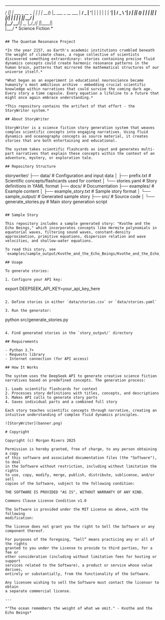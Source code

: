    ____  _                  _    _      _ _            
  / ___|| |_ ___  _ __ _   | |  | |_ __(_) |_ ___ _ __ 
  \___ \| __/ _ \| '__| | | | |  | | '__| | __/ _ \ '__|
   ___) | || (_) | |  | |_| | |/\| | |  | | ||  __/ |   
  |____/ \__\___/|_|   \__, |\__/\__/_|  |_|\__\___|_|   
                       |___/      * Science Fiction *
```

## The Quantum Resonance Project

*In the year 2157, as Earth's academic institutions crumbled beneath the weight of climate chaos, a rogue collective of scientists discovered something extraordinary: stories containing precise fluid dynamics concepts could create harmonic resonance patterns in the human brain, patterns that mirrored the mathematical structures of our universe itself.*

*What began as an experiment in educational neuroscience became humanity's most ambitious archive - embedding crucial scientific knowledge within narratives that could survive the coming dark age. Every story a time capsule. Every equation a lifeline to a future that might once again embrace understanding.*

*This repository contains the artifact of that effort - the StoryWriter system.*

## About StoryWriter

StoryWriter is a science fiction story generation system that weaves complex scientific concepts into engaging narratives. Using fluid dynamics and oceanography concepts as source material, it creates stories that are both entertaining and educational.

The system takes scientific flashcards as input and generates multi-part narratives that explain these concepts within the context of an adventure, mystery, or exploration tale.

## Repository Structure

```
storywriter/
├── data/                     # Configuration and input data
│   ├── prefix.txt            # Scientific concepts/flashcards used for context 
│   └── stories.yaml          # Story definitions in YAML format
├── docs/                     # Documentation
├── examples/                 # Example content
│   ├── example_story.txt     # Sample story format
│   └── sample_output/        # Generated sample story
├── src/                      # Source code
│   └── generate_stories.py   # Main story generation script
```

## Sample Story

This repository includes a sample generated story: "Kvothe and the Echo Beings," which incorporates concepts like Hermite polynomials in equatorial waves, filtering sound waves, constant-density approximation, primitive equations, dispersion relation and wave velocities, and shallow-water equations.

To read this story, see `examples/sample_output/Kvothe_and_the_Echo_Beings/Kvothe_and_the_Echo_Beings_full_story.txt`.

## Usage

To generate stories:

1. Configure your API key:
   ```
   export DEEPSEEK_API_KEY=your_api_key_here
   ```

2. Define stories in either `data/stories.csv` or `data/stories.yaml`

3. Run the generator:
   ```
   python src/generate_stories.py
   ```

4. Find generated stories in the `story_output/` directory

## Requirements

- Python 3.7+
- Requests library
- Internet connection (for API access)

## How It Works

The system uses the DeepSeek API to generate creative science fiction narratives based on predefined concepts. The generation process:

1. Loads scientific flashcards for context
2. Processes story definitions with titles, concepts, and descriptions
3. Makes API calls to generate story parts
4. Saves individual parts and a combined full story

Each story teaches scientific concepts through narrative, creating an intuitive understanding of complex fluid dynamics principles.

![StoryWriter](banner.png)

# Copyright

Copyright (c) Morgan Rivers 2025

Permission is hereby granted, free of charge, to any person obtaining a copy
of this software and associated documentation files (the "Software"), to deal
in the Software without restriction, including without limitation the rights
to use, copy, modify, merge, publish, distribute, sublicense, and/or sell
copies of the Software, subject to the following condition:

THE SOFTWARE IS PROVIDED "AS IS", WITHOUT WARRANTY OF ANY KIND.

Commons Clause License Condition v1.0

The Software is provided under the MIT License as above, with the following
modification:

The license does not grant you the right to Sell the Software or any
component thereof.

For purposes of the foregoing, “Sell” means practicing any or all of the rights
granted to you under the License to provide to third parties, for a fee or
other consideration (including without limitation fees for hosting or support
services related to the Software), a product or service whose value derives,
entirely or substantially, from the functionality of the Software.

Any licensee wishing to sell the Software must contact the licensor to obtain
a separate commercial license.

---

*"The ocean remembers the weight of what we omit." - Kvothe and the Echo Beings*
